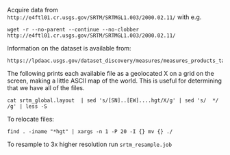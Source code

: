 Acquire data from `http://e4ftl01.cr.usgs.gov/SRTM/SRTMGL1.003/2000.02.11/` with
e.g.

    wget -r --no-parent --continue --no-clobber http://e4ftl01.cr.usgs.gov/SRTM/SRTMGL1.003/2000.02.11/

Information on the dataset is available from:

    https://lpdaac.usgs.gov/dataset_discovery/measures/measures_products_table/srtmgl1

The following prints each available file as a geolocated X on a grid on the
screen, making a little ASCII map of the world. This is useful for determining
that we have all of the files.

    cat srtm_global.layout  | sed 's/[SN]..[EW]....hgt/X/g' | sed 's/  */ /g' | less -S

To relocate files:

    find . -iname "*hgt" | xargs -n 1 -P 20 -I {} mv {} ./

To resample to 3x higher resolution run `srtm_resample.job`